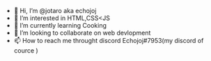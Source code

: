 - 👋 Hi, I’m @jotaro aka echojoj 
- 👀 I’m interested in HTML,CSS<JS
- 🌱 I’m currently learning Cooking
- 💞️ I’m looking to collaborate on web devlopment 
- 📫 How to reach me throught discord 
Echojoj#7953(my discord of cource )

